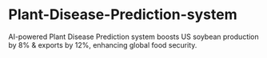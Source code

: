 # Plant-Disease-Prediction-system
AI-powered Plant Disease Prediction system boosts US soybean production by 8% &amp; exports by 12%, enhancing global food security.
